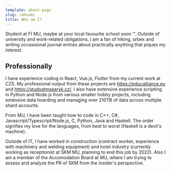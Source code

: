 ```yaml
---
template: about-page
slug: /whoami
title: Who am I?
---
```

Student at FI MU, maybe at your local favourite school soon ™️. Outside of university and work-related obligations, I am a fan of hiking, urbex and writing occassional journal entries about practically anything that piques my interest.

## Professionally

I have experience coding in React, Vue.js, Flutter from my current work at CZS. My professional output from these projects are https://educalliance.eu and https://studyatmasaryk.cz/. I also have extensive experience scripting in Python and Node.js from various smaller hobby projects, including extensive data hoarding and managing over 210TB of data across multiple shard accounts.

From MU, I have been taught how to code in C++, C#, Javascript/Typescript/Node.js, C, Python,  Java and Haskell. The order signifies my love for the languages, from best to worst (Haskell is a devil's machine).

Outside of IT, I have worked in construction (contract worker, experience with machinery and welding equipment) and hotel industry (currently working as receptionist at SKM MU, planning to end this job by 2022). Also I am a member of the Accomodation Board at MU, where I am trying to assess and analyze the PR of SKM from the insider's perspective. 